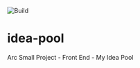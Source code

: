 ![Build](https://github.com/ivosh/idea-pool/workflows/CI/badge.svg)

# idea-pool

Arc Small Project - Front End - My Idea Pool
